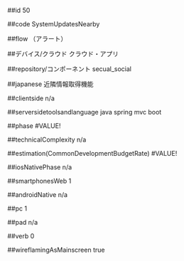 ##id
50

##code
SystemUpdatesNearby

##flow
（アラート）

##デバイス/クラウド
クラウド・アプリ

##repository/コンポーネント
secual_social

##japanese
近隣情報取得機能

##clientside
n/a

##serversidetoolsandlanguage
java spring mvc boot

##phase
#VALUE!

##technicalComplexity
n/a

##estimation(CommonDevelopmentBudgetRate)
#VALUE!

##iosNativePhase
n/a

##smartphonesWeb
1

##androidNative
n/a

##pc
1

##pad
n/a

##verb
0

##wireflamingAsMainscreen
true


